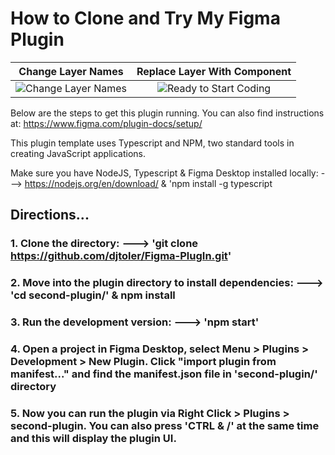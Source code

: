 # How to Clone and Try My Figma Plugin

|Change Layer Names | Replace Layer With Component |
|:-:|:-:|
|![Change Layer Names](https://linuxbashscripts1.s3.amazonaws.com/finished.PNG) |![Ready to Start Coding](https://github.com/djtoler/Figma-PlugIn/blob/main/figmaswapgifgif.gif)|

Below are the steps to get this plugin running. You can also find instructions at: https://www.figma.com/plugin-docs/setup/

This plugin template uses Typescript and NPM, two standard tools in creating JavaScript applications.

Make sure you have NodeJS, Typescript & Figma Desktop installed locally: ---> https://nodejs.org/en/download/ & 'npm install -g typescript

## Directions...

### 1. Clone the directory: ---> 'git clone https://github.com/djtoler/Figma-PlugIn.git'

### 2. Move into the plugin directory to install dependencies: ---> 'cd second-plugin/' & npm install

### 3. Run the development version: ---> 'npm start'

### 4. Open a project in Figma Desktop, select Menu > Plugins > Development > New Plugin. Click "import plugin from manifest..." and find the manifest.json file in 'second-plugin/' directory

### 5. Now you can run the plugin via Right Click > Plugins > second-plugin. You can also press 'CTRL & /' at the same time and this will display the plugin UI.

